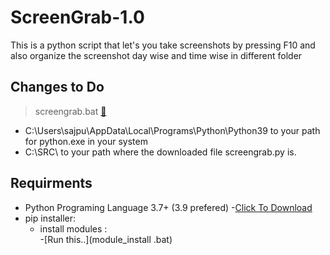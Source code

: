 # ScreenGrab-1.0
This is a python script that let's you take screenshots by pressing F10 and also organize the screenshot day wise and time wise in different  folder

## **Changes to Do**

> screengrab.bat
> [:book:](screengrab.bat)
- C:\Users\sajpu\AppData\Local\Programs\Python\Python39 to your path for python.exe in your system
- C:\SRC\ to your path where the downloaded file screengrab.py is.

## **Requirments**
- Python Programing Language 3.7+ (3.9 prefered)
  -[Click To Download](https://www.python.org/downloads/)
- pip installer:
   - install modules :  
   -[Run this..](module_install .bat)
